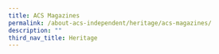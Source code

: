 ```yaml
---
title: ACS Magazines
permalink: /about-acs-independent/heritage/acs-magazines/
description: ""
third_nav_title: Heritage
---
```

